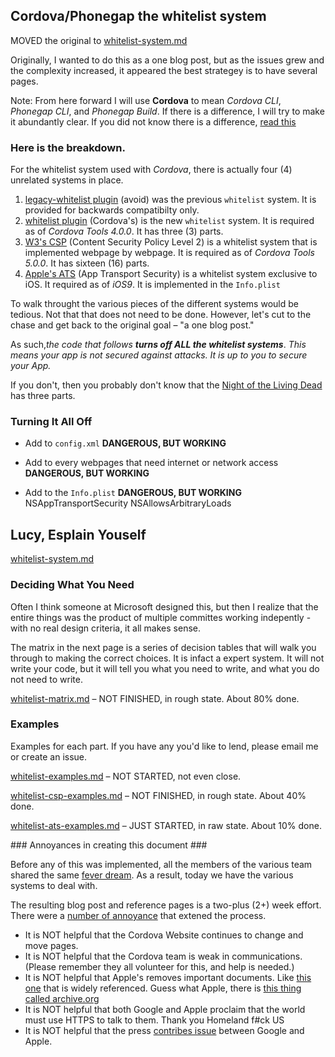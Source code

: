 ## Cordova/Phonegap the whitelist system ##

MOVED the original to [whitelist-system.md](whitelist-system.md)

Originally, I wanted to do this as a one blog post, but as the issues grew and the complexity increased, it appeared the best strategey is to have several pages.

Note: From here forward I will use **Cordova** to mean *Cordova CLI*, *Phonegap CLI*, and *Phonegap Build*. If there is a difference, I will try to make it abundantly clear. If you did not know there is a difference, [read this](https://github.com/jessemonroy650/top-phonegap-mistakes/blob/master/new-to-Phonegap.md)

### Here is the breakdown. ###

For the whitelist system used with *Cordova*, there is actually four (4) unrelated systems in place. 

1. [legacy-whitelist plugin](https://www.npmjs.com/package/cordova-plugin-legacy-whitelist) (avoid) was the previous `whitelist` system. It is provided for backwards compatibilty only.
2. [whitelist plugin](https://www.npmjs.com/package/cordova-plugin-whitelist) (Cordova's) is the new `whitelist` system. It is required as of *Cordova Tools 4.0.0*. It has three (3) parts.
3. [W3's CSP](http://www.w3.org/TR/CSP2/) (Content Security Policy Level 2) is a whitelist system that is implemented webpage by webpage. It is required as of *Cordova Tools 5.0.0*. It has sixteen (16) parts.
4. [Apple's ATS](https://web.archive.org/web/20150905111538/https://developer.apple.com/library/prerelease/ios/technotes/App-Transport-Security-Technote/) (App Transport Security)  is a whitelist system exclusive to iOS. It required as of *iOS9*. It is implemented in the `Info.plist`

To walk throught the various pieces of the different systems would be tedious. Not that that does not need to be done. However, let's cut to the chase and get back to the original goal &ndash; "a one blog post."<p>As such,*the code that follows* ***turns off ALL the whitelist systems***. *This means your app is not secured against attacks. It is up to you to secure your App.*<p>If you don't, then you probably don't know that the [Night of the Living Dead](https://en.wikipedia.org/wiki/Living_Dead) has three parts.

### Turning It All Off ###

- Add to `config.xml`
**DANGEROUS, BUT WORKING**
    <allow-navigation href="*" />
    <allow-intent href="*" />
    <access origin="*" />

- Add to every webpages that need internet or network access
**DANGEROUS, BUT WORKING**
    <meta http-equiv="Content-Security-Policy" 
              content="default-src *; 
                       style-src 'self' 'unsafe-inline' 'unsafe-eval'; 
                       script-src 'self' 'unsafe-inline' 'unsafe-eval';">

- Add to the `Info.plist`
**DANGEROUS, BUT WORKING**
    <key>NSAppTransportSecurity</key>
         <dict>
         <key>NSAllowsArbitraryLoads</key>
         <true/>
         </dict>
   
## Lucy, Esplain Youself ##

[whitelist-system.md](new-whitelist-system.md)

### Deciding What You Need ###

Often I think someone at Microsoft designed this, but then I realize that the entire things was the product of multiple committes working indepently - with no real design criteria, it all makes sense.

The matrix in the next page is a series of decision tables that will walk you through to making the correct choices. It is infact a expert system. It will not write your code, but it will tell you what you need to write, and what you do not need to write.

[whitelist-matrix.md](whitelist-matrix.md) &ndash; NOT FINISHED, in rough state. About 80% done.

### Examples ###

Examples for each part. If you have any you'd like to lend, please email me or create an issue.

[whitelist-examples.md](whitelist-examples.md) &ndash; NOT STARTED, not even close.

[whitelist-csp-examples.md](whitelist-csp-examples.md) &ndash; NOT FINISHED, in rough state. About 40% done.

[whitelist-ats-examples.md](whitelist-ats-examples.md) &ndash; JUST STARTED, in raw state. About 10% done.

<a name=annoyances>
### Annoyances in creating this document ###
</a>

Before any of this was implemented, all the members of the various team shared the same [fever dream](https://answers.yahoo.com/question/index?qid=20080201212121AA2xedD). As a result, today we have the various systems to deal with.

The resulting blog post and reference pages is a two-plus (2+) week effort. There were a <a href=#annoyances>number of annoyance</a> that extened the process.

- It is NOT helpful that the Cordova Website continues to change and move pages.
- It is NOT helpful that the Cordova team is weak in communications. (Please remember they all volunteer for this, and help is needed.)
- It is NOT helpful that Apple's removes important documents. Like [this one](https://developer.apple.com/library/prerelease/ios/technotes/App-Transport-Security-Technote/index.html#//apple_ref/doc/uid/TP40016240) that is widely referenced. Guess what Apple, there is [this thing called archive.org](https://web.archive.org/web/20150905111538/https://developer.apple.com/library/prerelease/ios/technotes/App-Transport-Security-Technote/)
- It is NOT helpful that both Google and Apple proclaim that the world must use HTTPS to talk to them. Thank you Homeland f#ck US
- It is NOT helpful that the press [contribes issue](http://recode.net/2015/08/27/google-tells-developers-how-to-get-around-apples-new-security-rules-so-they-can-keep-selling-ads/) between Google and Apple.





